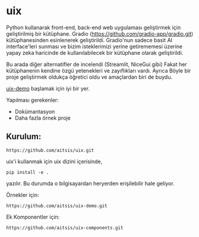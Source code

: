 # uix

Python kullanarak front-end, back-end web uygulaması geliştirmek için geliştirilmiş bir kütüphane.
Gradio (https://github.com/gradio-app/gradio.git) kütüphanesinden esinlenerek geliştirildi. Gradio'nun sadece basit AI interface'leri sunması ve bizim isteklerimizi yerine getirememesi üzerine yapay zeka haricinde de kullanılabilecek bir kütüphane olarak geliştirildi.

Bu arada diğer alternatifler de incelendi (Streamlit, NiceGui gibi) Fakat her kütüphanenin kendine özgü yetenekleri ve zayıflıkları vardı. Ayrıca Böyle bir proje geliştirmek oldukça öğretici oldu ve amaçlardan biri de buydu.

[uix-demo](https://github.com/aitsis/uix-demo.git) başlamak için iyi bir yer.

Yapılması gerekenler:
- Dokümantasyon
- Daha fazla örnek proje


## Kurulum:

```shell
https://github.com/aitsis/uix.git
```

uix'i kullanmak için uix dizini içerisinde,
```shell
pip install -e .
```
yazılır. Bu durumda o bilgisayardan heryerden erişilebilir hale geliyor.

Örnekler için:

```shell
https://github.com/aitsis/uix-demo.git
```

Ek Komponentler için:

```shell
https://github.com/aitsis/uix-components.git
```
